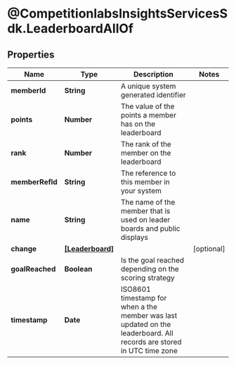 # @CompetitionlabsInsightsServicesSdk.LeaderboardAllOf

## Properties

Name | Type | Description | Notes
------------ | ------------- | ------------- | -------------
**memberId** | **String** | A unique system generated identifier | 
**points** | **Number** | The value of the points a member has on the leaderboard | 
**rank** | **Number** | The rank of the member on the leaderboard | 
**memberRefId** | **String** | The reference to this member in your system | 
**name** | **String** | The name of the member that is used on leader boards and public displays | 
**change** | [**[Leaderboard]**](Leaderboard.md) |  | [optional] 
**goalReached** | **Boolean** | Is the goal reached depending on the scoring strategy | 
**timestamp** | **Date** | ISO8601 timestamp for when a the member was last updated on the leaderboard. All records are stored in UTC time zone | 


